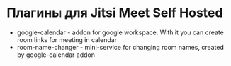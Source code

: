 # Плагины для Jitsi Meet Self Hosted

- google-calendar - addon for google workspace. With it you can create room links for meeting in calendar
- room-name-changer - mini-service for changing room names, created by google-calendar addon